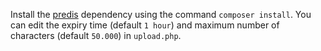 Install the [predis](https://github.com/nrk/predis) dependency using the command `composer install`.
You can edit the expiry time (default `1 hour`) and maximum number of characters (default `50.000`) in `upload.php`.